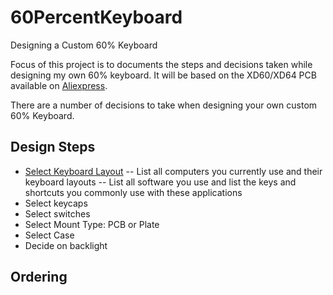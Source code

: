 # 60PercentKeyboard
Designing a Custom 60% Keyboard


Focus of this project is to documents the steps and decisions taken while designing my own 60% keyboard.
It will be based on the XD60/XD64 PCB available on [Aliexpress](https://www.aliexpress.com/item/xd60-xd64-Custom-Mechanical-Keyboard-Kit-up-tp-64-keys-Supports-TKG-TOOLS-Underglow-RGB-PCB/32814945677.html?spm=a2g0s.13010208.99999999.265.hD2Zy9).

There are a number of decisions to take when designing your own custom 60% Keyboard.

## Design Steps
- [Select Keyboard Layout]()
-- List all computers you currently use and their keyboard layouts
-- List all software you use and list the keys and shortcuts you commonly use with these applications
- Select keycaps
- Select switches
- Select Mount Type: PCB or Plate
- Select Case
- Decide on backlight

## Ordering
